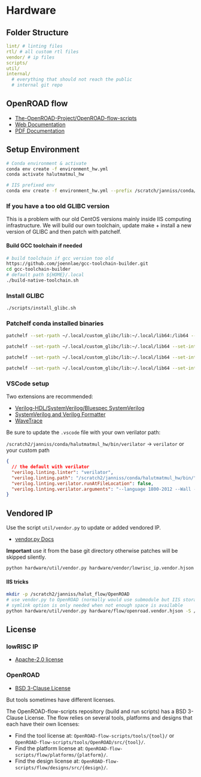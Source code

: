 # Hardware

## Folder Structure

```yaml
lint/ # linting files
rtl/ # all custom rtl files
vendor/ # ip files
scripts/
util/ 
internal/
  # everything that should not reach the public
  # internal git repo
```

## OpenROAD flow

* [The-OpenROAD-Project/OpenROAD-flow-scripts](https://github.com/The-OpenROAD-Project/OpenROAD-flow-scripts)
* [Web Documentation](https://openroad.readthedocs.io/en/latest/)
* [PDF Documentation](https://openroad.readthedocs.io/_/downloads/en/latest/pdf/)

## Setup Environment

```bash
# Conda environment & activate
conda env create -f environment_hw.yml
conda activate halutmatmul_hw

# IIS prefixed env
conda env create -f environment_hw.yml --prefix /scratch/janniss/conda/halutmatmul_hw
```

### If you have a too old GLIBC version

This is a problem with our old CentOS versions mainly inside IIS computing infrastructure. We will build our own toolchain, update make + install a new version of GLIBC and then patch with patchelf.


#### Build GCC toolchain if needed
```bash
# build toolchain if gcc version too old
https://github.com/joennlae/gcc-toolchain-builder.git
cd gcc-toolchain-builder
# default path ${HOME}/.local
./build-native-toolchain.sh
```

### Install GLIBC

```bash
./scripts/install_glibc.sh
```

### Patchelf conda installed binaries

```bash
patchelf --set-rpath ~/.local/custom_glibc/lib:~/.local/lib64:/lib64 --set-interpreter ~/.local/custom_glibc/lib/ld-linux-x86-64.so.2 /scratch/janniss/conda/halutmatmul_hw/bin/zachjs-sv2v

patchelf --set-rpath ~/.local/custom_glibc/lib:~/.local/lib64 --set-interpreter ~/.local/custom_glibc/lib/ld-linux-x86-64.so.2 /scratch/janniss/conda/halutmatmul_hw/bin/verible-verilog-format

patchelf --set-rpath ~/.local/custom_glibc/lib:~/.local/lib64 --set-interpreter ~/.local/custom_glibc/lib/ld-linux-x86-64.so.2 /scratch/janniss/conda/halutmatmul_hw/bin/verible-verilog-lint

patchelf --set-rpath ~/.local/custom_glibc/lib:~/.local/lib64 --set-interpreter ~/.local/custom_glibc/lib/ld-linux-x86-64.so.2 /scratch/janniss/conda/halutmatmul_hw/bin/verible-verilog-syntax
```

### VSCode setup

Two extensions are recommended:

* [Verilog-HDL/SystemVerilog/Bluespec SystemVerilog](https://marketplace.visualstudio.com/items?itemName=mshr-h.VerilogHDL)
* [SystemVerilog and Verilog Formatter](https://marketplace.visualstudio.com/items?itemName=bmpenuelas.systemverilog-formatter-vscode)
* [WaveTrace](https://marketplace.visualstudio.com/items?itemName=wavetrace.wavetrace)

Be sure to update the `.vscode` file with your own verilator path:

`/scratch2/janniss/conda/halutmatmul_hw/bin/verilator` -> `verilator` or your custom path
```json
{
  // the default with verilator 
  "verilog.linting.linter": "verilator",
  "verilog.linting.path": "/scratch2/janniss/conda/halutmatmul_hw/bin/",
  "verilog.linting.verilator.runAtFileLocation": false,
  "verilog.linting.verilator.arguments": "--language 1800-2012 --Wall -Ihardware/vendor/lowrisc_ip/ip/prim/rtl -Ihardware/build/halut_ip_halut_top_0.1/src/lowrisc_prim_abstract_and2_0 -Ihardware/build/halut_ip_halut_top_0.1/src/lowrisc_prim_generic_and2_0/rtl/ hardware/build/halut_ip_halut_top_0.1/src/lowrisc_prim_abstract_prim_pkg_0.1/prim_pkg.sv hardware/lint/verilator/verilator_waiver.vlt hardware/rtl/fp_defs_pkg.sv hardware/rtl/halut_pkg.sv",
}
```


## Vendored IP

Use the script `util/vendor.py` to update or added vendored IP.

* [vendor.py Docs](https://docs.opentitan.org/doc/rm/vendor_in_tool/index.html)

**Important** use it from the base git directory otherwise patches will be skipped silently.

```bash
python hardware/util/vendor.py hardware/vendor/lowrisc_ip.vendor.hjson -v
```

#### IIS tricks

```bash
mkdir -p /scratch2/janniss/halut_flow/OpenROAD
# use vendor.py to OpenROAD (normally would use submodule but IIS storage limits)
# symlink option is only needed when not enough space is available
python hardware/util/vendor.py hardware/flow/openroad.vendor.hjson -S /scratch2/janniss/halut_flow/OpenROAD -v
```

## License

### lowRISC IP

* [Apache-2.0 license](https://github.com/lowRISC/opentitan)

### OpenROAD

* [BSD 3-Clause License](https://github.com/The-OpenROAD-Project/OpenROAD-flow-scripts#license)

But tools sometimes have different licenses.

The OpenROAD-flow-scripts repository (build and run scripts) has a BSD 3-Clause License.
The flow relies on several tools, platforms and designs that each have their own licenses:

- Find the tool license at: `OpenROAD-flow-scripts/tools/{tool}/` or `OpenROAD-flow-scripts/tools/OpenROAD/src/{tool}/`.
- Find the platform license at: `OpenROAD-flow-scripts/flow/platforms/{platform}/`.
- Find the design license at: `OpenROAD-flow-scripts/flow/designs/src/{design}/`.